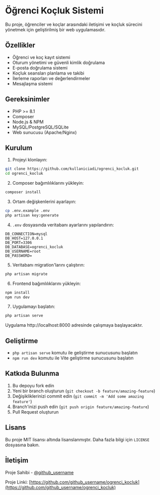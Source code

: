 # Öğrenci Koçluk Sistemi

Bu proje, öğrenciler ve koçlar arasındaki iletişimi ve koçluk sürecini yönetmek için geliştirilmiş bir web uygulamasıdır.

## Özellikler

- Öğrenci ve koç kayıt sistemi
- Oturum yönetimi ve güvenli kimlik doğrulama
- E-posta doğrulama sistemi
- Koçluk seansları planlama ve takibi
- İlerleme raporları ve değerlendirmeler
- Mesajlaşma sistemi

## Gereksinimler

- PHP >= 8.1
- Composer
- Node.js & NPM
- MySQL/PostgreSQL/SQLite
- Web sunucusu (Apache/Nginx)

## Kurulum

1. Projeyi klonlayın:
```bash
git clone https://github.com/kullaniciadi/ogrenci_kocluk.git
cd ogrenci_kocluk
```

2. Composer bağımlılıklarını yükleyin:
```bash
composer install
```

3. Ortam değişkenlerini ayarlayın:
```bash
cp .env.example .env
php artisan key:generate
```

4. `.env` dosyasında veritabanı ayarlarını yapılandırın:
```
DB_CONNECTION=mysql
DB_HOST=127.0.0.1
DB_PORT=3306
DB_DATABASE=ogrenci_kocluk
DB_USERNAME=root
DB_PASSWORD=
```

5. Veritabanı migration'larını çalıştırın:
```bash
php artisan migrate
```

6. Frontend bağımlılıklarını yükleyin:
```bash
npm install
npm run dev
```

7. Uygulamayı başlatın:
```bash
php artisan serve
```

Uygulama http://localhost:8000 adresinde çalışmaya başlayacaktır.

## Geliştirme

- `php artisan serve` komutu ile geliştirme sunucusunu başlatın
- `npm run dev` komutu ile Vite geliştirme sunucusunu başlatın

## Katkıda Bulunma

1. Bu depoyu fork edin
2. Yeni bir branch oluşturun (`git checkout -b feature/amazing-feature`)
3. Değişikliklerinizi commit edin (`git commit -m 'Add some amazing feature'`)
4. Branch'inizi push edin (`git push origin feature/amazing-feature`)
5. Pull Request oluşturun

## Lisans

Bu proje MIT lisansı altında lisanslanmıştır. Daha fazla bilgi için `LICENSE` dosyasına bakın.

## İletişim

Proje Sahibi - [@github_username](https://github.com/github_username)

Proje Linki: [https://github.com/github_username/ogrenci_kocluk](https://github.com/github_username/ogrenci_kocluk)
